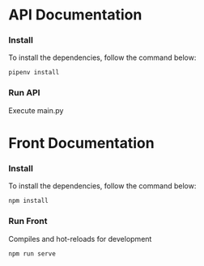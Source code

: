 # API Documentation

### Install

To install the dependencies, follow the command below:

`pipenv install`

### Run API

Execute main.py


# Front Documentation

### Install

To install the dependencies, follow the command below:

`npm install`

### Run Front

Compiles and hot-reloads for development

`npm run serve`
